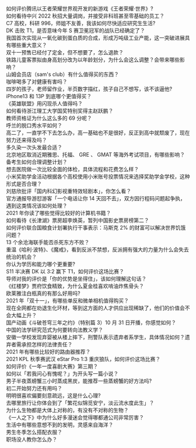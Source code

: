 如何评价腾讯以王者荣耀世界观开发的新游戏《王者荣耀·世界》?  
如何看待中兴 2022 秋招大量调岗，并接受非科班甚至零基础的员工？  
C7 高校，科研 996，师姐不友善，我该如何尽快适应研究生生活?  
DK 击败 T1，是否意味今年 S 赛卫冕冠军的战队已经确定了？  
我国首次实现从一氧化碳到蛋白质的合成，形成万吨级工业产能，这一突破进展具有哪些重大意义？  
双十一预售已经付了定金，但不想要了，怎么退款？  
铁路儿童客票拟由身高划分改为以年龄划分，为什么会这么调整？会带来哪些影响？  
山姆会员店（sam's club）有什么值得买的东西？  
咖啡喝多了对健康有害吗？  
四岁的孩子，老师留作业，半页数字描红，孩子自己不想写，该不该逼他?  
iPhone13 和 13P 到底哪个更值得买？  
《英雄联盟》用闪现杀人值得吗？  
如何看待浙江理工大学国奖特别奖得主赵跃鹏？  
教师资格证为什么这么多的 69 分呢？  
呼兰的脱口秀水平如何？  
高二了，一直学不下去怎么办，高一基础也不是很好，反正到高中就颓废了，现在努力还来得及吗？  
多久染一次头发最合适？  
北京地区取消近期雅思、托福、 GRE 、 GMAT 等海外考试项目，有哪些影响？备考生如何合理调整计划？  
想去医院做一次比较全面的体检，具体流程和花费怎么样？  
小米奖助学金活动根据各个高校使用小米账号投票情况来选择奖助学金学校，这种形式是否合理？  
刘慈欣批评「国内科幻影视重特效轻剧本」，你怎么看？  
官方通报导游怼游客「一个电话让你 14 天回不去」，双方因行程码问题起争执，遇到这类情况该如何处理？  
2021 年你读了哪些觉得比较好的计算机书籍？  
如何看待《长津湖》票房超李焕英，暂列中国影史票房榜第二？  
如何评价联合国粮食计划署执行干事表示：马斯克 2% 的财富可以解决世界饥饿问题？  
13 个余沧海联手能否杀死东方不败？  
重温《哈利·波特》、《魔戒》，看到反派不禁想，反派拥有强大的力量为什么会失去统治的机会？  
你认为学历和能力哪个更重要?  
S11 半决赛 DK 以 3:2 赢下 T1，如何评价这场比赛？  
导师对我的评价是「你的优势是坐得住」，该如何理解这句话？  
《红楼梦》贾府饮食精致，为什么夏金桂喜欢啃油炸焦骨头？  
欧莱雅注白瓶真的有那么好用吗?  
2021 年「双十一」，有哪些单反和微单相机值得购买？  
现在全网都在劝退生化环材，等到这方面的人才供应出现稀缺了，他们的价值会不会大幅上升？  
国产动画《斗破苍穹三年之约》（特别篇 3）10 月 31 日开播，你感觉如何？  
中国的法学研究范式为何要转向法教义学？  
安徽一学校发现弃婴被从楼上摔下，刑警队表示遗弃者系学生，具体情况如何？遗弃者需承担怎样的法律责任？  
2021 年有哪些比较好的路由器推荐？  
2021 KPL 秋季赛武汉 eStar Pro 1:3 重庆狼队，如何评价这场比赛？  
如何评价《一年一度喜剧大赛》第三期？  
如何以「若我问心有愧呢？」为开头写一篇小说？  
男子半夜蒸螃蟹三小时蒸成黑炭，能推荐一些蒸螃蟹的好方法吗?  
初二开始努力还有用吗？  
明明很喜欢偏要刻意疏远，这是什么心理?  
去哪里旅行让你体会到了「繁花似锦觅安宁，淡云流水度此生」？  
为什么生物都是大体上对称的，有没有不对称的生物？  
《一人之下》中为什么好多漫迷会觉得哪都通公司非常厉害？  
生活中有哪些意想不到的发明，灵感来自海洋？  
男生冬季怎么搭配衣服？  
职场没人教你怎么办？  
